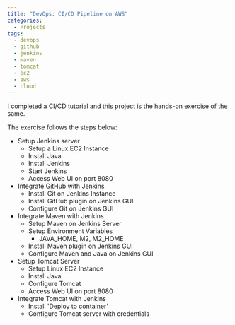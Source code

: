 ```yaml
---
title: "DevOps: CI/CD Pipeline on AWS"
categories:
  - Projects
tags:
  - devops
  - github
  - jenkins
  - maven
  - tomcat
  - ec2
  - aws
  - cloud
---
```


I completed a CI/CD tutorial and this project is the hands-on exercise of the same.

The exercise follows the steps below:

- Setup Jenkins server
  - Setup a Linux EC2 Instance
  - Install Java
  - Install Jenkins
  - Start Jenkins
  - Access Web UI on port 8080
- Integrate GitHub with Jenkins
  - Install Git on Jenkins Instance
  - Install GitHub plugin on Jenkins GUI
  - Configure Git on Jenkins GUI
- Integrate Maven with Jenkins
  - Setup Maven on Jenkins Server
  - Setup Environment Variables
      - JAVA_HOME, M2, M2_HOME
  - Install Maven plugin on Jenkins GUI
  - Configure Maven and Java on Jenkins GUI
- Setup Tomcat Server
  - Setup Linux EC2 Instance
  - Install Java
  - Configure Tomcat
  - Access Web UI on port 8080
- Integrate Tomcat with Jenkins
  - Install 'Deploy to container'
  - Configure Tomcat server with credentials
